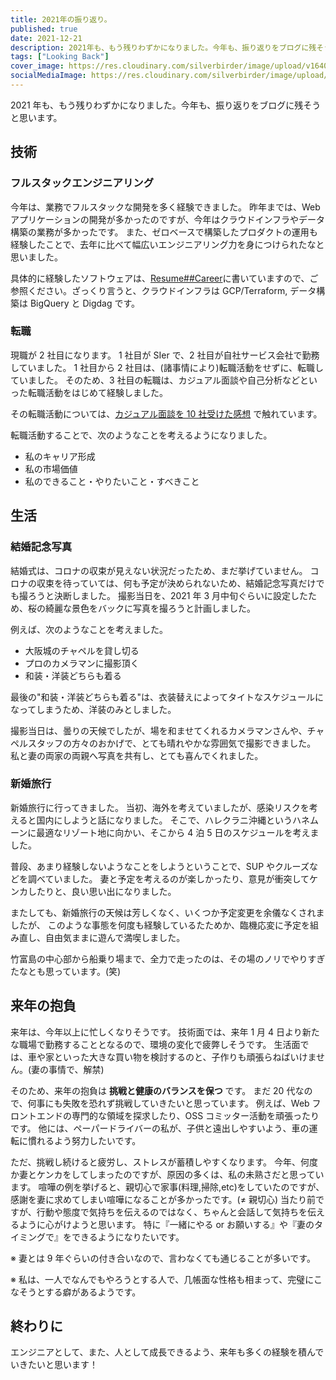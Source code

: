 ```yaml
---
title: 2021年の振り返り。
published: true
date: 2021-12-21
description: 2021年も、もう残りわずかになりました。今年も、振り返りをブログに残そうと思います。技術 フルスタックエンジニアリング 今年は、業務でフルスタックな開発を多く経験できました。
tags: ["Looking Back"]
cover_image: https://res.cloudinary.com/silverbirder/image/upload/v1640236996/silver-birder.github.io/blog/okinawa_photo.jpg
socialMediaImage: https://res.cloudinary.com/silverbirder/image/upload/v1640236996/silver-birder.github.io/blog/okinawa_photo.jpg
---
```


2021 年も、もう残りわずかになりました。今年も、振り返りをブログに残そうと思います。

## 技術

### フルスタックエンジニアリング

今年は、業務でフルスタックな開発を多く経験できました。
昨年までは、Web アプリケーションの開発が多かったのですが、今年はクラウドインフラやデータ構築の業務が多かったです。
また、ゼロベースで構築したプロダクトの運用も経験したことで、去年に比べて幅広いエンジニアリング力を身につけられたなと思いました。

具体的に経験したソフトウェアは、[Resume##Career](../../resume/index.md)に書いていますので、ご参照ください。ざっくり言うと、クラウドインフラは GCP/Terraform, データ構築は BigQuery と Digdag です。

### 転職

現職が 2 社目になります。
1 社目が SIer で、2 社目が自社サービス会社で勤務していました。
1 社目から 2 社目は、(諸事情により)転職活動をせずに、転職していました。
そのため、3 社目の転職は、カジュアル面談や自己分析などといった転職活動をはじめて経験しました。

その転職活動については、[カジュアル面談を 10 社受けた感想](../my_feedback_after_taking_casual_interviews_with_10_companies_in_2_months/index.md) で触れています。

転職活動することで、次のようなことを考えるようになりました。

- 私のキャリア形成
- 私の市場価値
- 私のできること・やりたいこと・すべきこと

## 生活

### 結婚記念写真

結婚式は、コロナの収束が見えない状況だったため、まだ挙げていません。
コロナの収束を待っていては、何も予定が決められないため、結婚記念写真だけでも撮ろうと決断しました。
撮影当日を、2021 年 3 月中旬ぐらいに設定したため、桜の綺麗な景色をバックに写真を撮ろうと計画しました。

例えば、次のようなことを考えました。

- 大阪城のチャペルを貸し切る
- プロのカメラマンに撮影頂く
- 和装・洋装どちらも着る

最後の"和装・洋装どちらも着る"は、衣装替えによってタイトなスケジュールになってしまうため、洋装のみとしました。

撮影当日は、曇りの天候でしたが、場を和ませてくれるカメラマンさんや、チャペルスタッフの方々のおかげで、とても晴れやかな雰囲気で撮影できました。
私と妻の両家の両親へ写真を共有し、とても喜んでくれました。

### 新婚旅行

新婚旅行に行ってきました。
当初、海外を考えていましたが、感染リスクを考えると国内にしようと話になりました。
そこで、ハレクラニ沖縄というハネムーンに最適なリゾート地に向かい、そこから 4 泊 5 日のスケジュールを考えました。

普段、あまり経験しないようなことをしようということで、SUP やクルーズなどを調べていました。
妻と予定を考えるのが楽しかったり、意見が衝突してケンカしたりと、良い思い出になりました。

またしても、新婚旅行の天候は芳しくなく、いくつか予定変更を余儀なくされましたが、
このような事態を何度も経験しているたためか、臨機応変に予定を組み直し、自由気ままに遊んで満喫しました。

竹富島の中心部から船乗り場まで、全力で走ったのは、その場のノリでやりすぎたなとも思っています。(笑)

## 来年の抱負

来年は、今年以上に忙しくなりそうです。
技術面では、来年 1 月 4 日より新たな職場で勤務することとなるので、環境の変化で疲弊しそうです。
生活面では、車や家といった大きな買い物を検討するのと、子作りも頑張らねばいけません。(妻の事情で、解禁)

そのため、来年の抱負は **挑戦と健康のバランスを保つ** です。
まだ 20 代なので、何事にも失敗を恐れず挑戦していきたいと思っています。
例えば、Web フロントエンドの専門的な領域を探求したり、OSS コミッター活動を頑張ったりです。
他には、ペーパードライバーの私が、子供と遠出しやすいよう、車の運転に慣れるよう努力したいです。

ただ、挑戦し続けると疲労し、ストレスが蓄積しやすくなります。
今年、何度か妻とケンカをしてしまったのですが、原因の多くは、私の未熟さだと思っています。
喧嘩の例を挙げると、親切心で家事(料理,掃除,etc)をしていたのですが、感謝を妻に求めてしまい喧嘩になることが多かったです。(≠ 親切心)
当たり前ですが、行動や態度で気持ちを伝えるのではなく、ちゃんと会話して気持ちを伝えるように心がけようと思います。
特に『一緒にやる or お願いする』や『妻のタイミングで』をできるようになりたいです。

※ 妻とは 9 年ぐらいの付き合いなので、言わなくても通じることが多いです。

※ 私は、一人でなんでもやろうとする人で、几帳面な性格も相まって、完璧にこなそうとする癖があるようです。

## 終わりに

エンジニアとして、また、人として成長できるよう、来年も多くの経験を積んでいきたいと思います！
